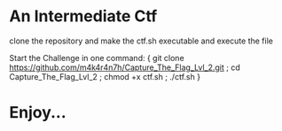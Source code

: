 # An Intermediate Ctf
clone the repository and make the ctf.sh executable and execute the file

Start the Challenge in one command: {               git clone https://github.com/m4k4r4n7h/Capture_The_Flag_Lvl_2.git ; cd Capture_The_Flag_Lvl_2 ; chmod +x ctf.sh ; ./ctf.sh                }

# Enjoy...
